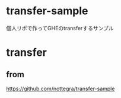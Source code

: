 # transfer-sample
個人リポで作ってGHEのtransferするサンプル

# transfer
## from
https://github.com/nottegra/transfer-sample
